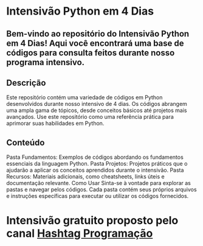 # Intensivão Python em 4 Dias
## Bem-vindo ao repositório do Intensivão Python em 4 Dias! Aqui você encontrará uma base de códigos para consulta feitos durante nosso programa intensivo.

## Descrição
Este repositório contém uma variedade de códigos em Python desenvolvidos durante nosso intensivo de 4 dias. Os códigos abrangem uma ampla gama de tópicos, desde conceitos básicos até projetos mais avançados. Use este repositório como uma referência prática para aprimorar suas habilidades em Python.

## Conteúdo
Pasta Fundamentos: Exemplos de códigos abordando os fundamentos essenciais da linguagem Python.
Pasta Projetos: Projetos práticos que o ajudarão a aplicar os conceitos aprendidos durante o intensivão.
Pasta Recursos: Materiais adicionais, como cheatsheets, links úteis e documentação relevante.
Como Usar
Sinta-se à vontade para explorar as pastas e navegar pelos códigos. Cada pasta contém seus próprios arquivos e instruções específicas para executar ou utilizar os códigos fornecidos.

# Intensivão gratuito proposto pelo canal <a href="https://www.youtube.com/@HashtagProgramacao">Hashtag Programação</a>
